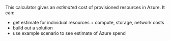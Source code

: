 This calculator gives an *estimated* cost of provisioned resources in Azure.
It can:
- get estimate for individual resources + compute, storage, network costs
- build out a solution
- use example scenario to see estimate of Azure spend
